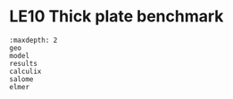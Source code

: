 # LE10 Thick plate benchmark

```{toctree}
:maxdepth: 2
geo
model
results
calculix
salome
elmer
```
